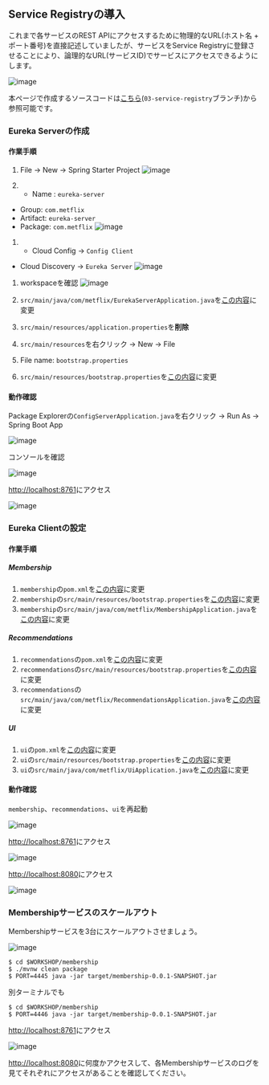 ## Service Registryの導入

これまで各サービスのREST APIにアクセスするために物理的なURL(ホスト名 + ポート番号)を直接記述していましたが、サービスをService Registryに登録させることにより、論理的なURL(サービスID)でサービスにアクセスできるようにします。

![image](https://qiita-image-store.s3.amazonaws.com/0/1852/22156b30-224a-a93d-d77a-92c773803314.png)


本ページで作成するソースコードは[こちら](https://github.com/making/metflix/tree/03-service-registry)(`03-service-registry`ブランチ)から参照可能です。


### Eureka Serverの作成

#### 作業手順

1. File -> New -> Spring Starter Project
![image](https://qiita-image-store.s3.amazonaws.com/0/1852/642499a3-0f6f-8e3d-6f65-499808937abf.png)

1. * Name : `eureka-server`
 * Group: `com.metflix`
 * Artifact: `eureka-server`
 * Package: `com.metflix`
![image](https://qiita-image-store.s3.amazonaws.com/0/1852/e0591ec2-0c42-5dd2-2277-6964a2a08d22.png)

1. * Cloud Config -> `Config Client`
 * Cloud Discovery -> `Eureka Server`
![image](https://qiita-image-store.s3.amazonaws.com/0/1852/ce2f3274-a5ac-520b-7334-f683fec95372.png)

1. workspaceを確認
![image](https://qiita-image-store.s3.amazonaws.com/0/1852/bd7454a2-f36b-b9a1-cbc5-0155fea1aab7.png)

1. `src/main/java/com/metflix/EurekaServerApplication.java`を[この内容](https://github.com/making/metflix/blob/03-service-registry/eureka-server/src/main/java/com/metflix/EurekaServerApplication.java)に変更
1. `src/main/resources/application.properties`を**削除**
1. `src/main/resources`を右クリック -> New -> File 
1. File name: `bootstrap.properties`
1. `src/main/resources/bootstrap.properties`を[この内容](https://github.com/making/metflix/blob/03-service-registry/eureka-server/src/main/resources/bootstrap.properties)に変更 

#### 動作確認

Package Explorerの`ConfigServerApplication.java`を右クリック -> Run As -> Spring Boot App

![image](https://qiita-image-store.s3.amazonaws.com/0/1852/2d8b20d2-53e1-6246-46e5-7f09501db079.png)


コンソールを確認

![image](https://qiita-image-store.s3.amazonaws.com/0/1852/5d34f076-1bb4-661e-4925-7400bb3a8a73.png)

[http://localhost:8761](http://localhost:8761)にアクセス

![image](https://qiita-image-store.s3.amazonaws.com/0/1852/5416f09e-62e5-05be-e994-a44da61147c9.png)



### Eureka Clientの設定

#### 作業手順



##### Membership

1. `membership`の`pom.xml`を[この内容](https://github.com/making/metflix/blob/03-service-registry/membership/pom.xml)に変更
1. `membership`の`src/main/resources/bootstrap.properties`を[この内容](https://github.com/making/metflix/blob/03-service-registry/membership/src/main/resources/bootstrap.properties)に変更
1. `membership`の`src/main/java/com/metflix/MembershipApplication.java`を[この内容](https://github.com/making/metflix/blob/03-service-registry/membership/src/main/java/com/metflix/MembershipApplication.java)に変更

##### Recommendations

1. `recommendations`の`pom.xml`を[この内容](https://github.com/making/metflix/blob/03-service-registry/recommendations/pom.xml)に変更
1. `recommendations`の`src/main/resources/bootstrap.properties`を[この内容](https://github.com/making/metflix/blob/03-service-registry/recommendations/src/main/resources/bootstrap.properties)に変更
1. `recommendations`の`src/main/java/com/metflix/RecommendationsApplication.java`を[この内容](https://github.com/making/metflix/blob/03-service-registry/recommendations/src/main/java/com/metflix/RecommendationsApplication.java)に変更


##### UI

1. `ui`の`pom.xml`を[この内容](https://github.com/making/metflix/blob/03-service-registry/ui/pom.xml)に変更
1. `ui`の`src/main/resources/bootstrap.properties`を[この内容](https://github.com/making/metflix/blob/03-service-registry/ui/src/main/resources/bootstrap.properties)に変更
1. `ui`の`src/main/java/com/metflix/UiApplication.java`を[この内容](https://github.com/making/metflix/blob/03-service-registry/ui/src/main/java/com/metflix/UiApplication.java)に変更

#### 動作確認

`membership`、`recommendations`、`ui`を再起動

![image](https://qiita-image-store.s3.amazonaws.com/0/1852/fca24355-f7ee-13c3-ec02-810fcb9df433.png)

[http://localhost:8761](http://localhost:8761)にアクセス

![image](https://qiita-image-store.s3.amazonaws.com/0/1852/8b3bd476-bae8-4b30-cee1-7b4be9cd7d37.png)

[http://localhost:8080](http://localhost:8080)にアクセス

![image](https://qiita-image-store.s3.amazonaws.com/0/1852/1df21287-d81a-b3d5-f9c1-41a049fd0320.png)

### Membershipサービスのスケールアウト

Membershipサービスを3台にスケールアウトさせましょう。

![image](https://qiita-image-store.s3.amazonaws.com/0/1852/1f40a35a-d1c4-78a6-a338-d0758931c892.png)

``` console
$ cd $WORKSHOP/membership
$ ./mvnw clean package
$ PORT=4445 java -jar target/membership-0.0.1-SNAPSHOT.jar
```

別ターミナルでも

``` console
$ cd $WORKSHOP/membership
$ PORT=4446 java -jar target/membership-0.0.1-SNAPSHOT.jar
```

[http://localhost:8761](http://localhost:8761)にアクセス

![image](https://qiita-image-store.s3.amazonaws.com/0/1852/c0b41df4-c6bc-5b7e-e16b-74e47f698fab.png)


[http://localhost:8080](http://localhost:8080)に何度かアクセスして、各Membershipサービスのログを見てそれぞれにアクセスがあることを確認してください。
